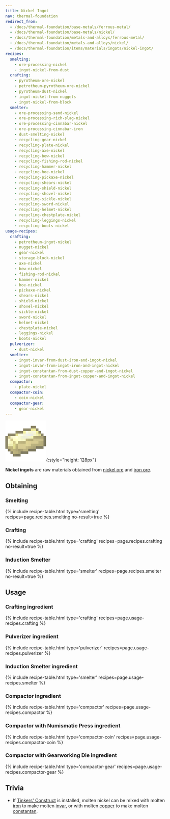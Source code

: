 ```yaml
---
title: Nickel Ingot
nav: thermal-foundation
redirect_from:
  - /docs/thermal-foundation/base-metals/ferrous-metal/
  - /docs/thermal-foundation/base-metals/nickel/
  - /docs/thermal-foundation/metals-and-alloys/ferrous-metal/
  - /docs/thermal-foundation/metals-and-alloys/nickel/
  - /docs/thermal-foundation/items/materials/ingots/nickel-ingot/
recipes:
  smelting:
    - ore-processing-nickel
    - ingot-nickel-from-dust
  crafting:
    - pyrotheum-ore-nickel
    - petrotheum-pyrotheum-ore-nickel
    - pyrotheum-dust-nickel
    - ingot-nickel-from-nuggets
    - ingot-nickel-from-block
  smelter:
    - ore-processing-sand-nickel
    - ore-processing-rich-slag-nickel
    - ore-processing-cinnabar-nickel
    - ore-processing-cinnabar-iron
    - dust-smelting-nickel
    - recycling-gear-nickel
    - recycling-plate-nickel
    - recycling-axe-nickel
    - recycling-bow-nickel
    - recycling-fishing-rod-nickel
    - recycling-hammer-nickel
    - recycling-hoe-nickel
    - recycling-pickaxe-nickel
    - recycling-shears-nickel
    - recycling-shield-nickel
    - recycling-shovel-nickel
    - recycling-sickle-nickel
    - recycling-sword-nickel
    - recycling-helmet-nickel
    - recycling-chestplate-nickel
    - recycling-leggings-nickel
    - recycling-boots-nickel
usage-recipes:
  crafting:
    - petrotheum-ingot-nickel
    - nugget-nickel
    - gear-nickel
    - storage-block-nickel
    - axe-nickel
    - bow-nickel
    - fishing-rod-nickel
    - hammer-nickel
    - hoe-nickel
    - pickaxe-nickel
    - shears-nickel
    - shield-nickel
    - shovel-nickel
    - sickle-nickel
    - sword-nickel
    - helmet-nickel
    - chestplate-nickel
    - leggings-nickel
    - boots-nickel
  pulverizer:
    - dust-nickel
  smelter:
    - ingot-invar-from-dust-iron-and-ingot-nickel
    - ingot-invar-from-ingot-iron-and-ingot-nickel
    - ingot-constantan-from-dust-copper-and-ingot-nickel
    - ingot-constantan-from-ingot-copper-and-ingot-nickel
  compactor:
    - plate-nickel
  compactor-coin:
    - coin-nickel
  compactor-gear:
    - gear-nickel
---
```


![Nickel ingot](/assets/images/thermal-foundation/ingot-nickel.png){:style="height: 128px"}


**Nickel ingots** are raw materials obtained from [nickel
ore](/docs/nickel-ore/) and [iron
ore](https://minecraft.gamepedia.com/Iron_Ore).


Obtaining
---------

### Smelting
{% include recipe-table.html type='smelting' recipes=page.recipes.smelting no-result=true %}

### Crafting
{% include recipe-table.html type='crafting' recipes=page.recipes.crafting no-result=true %}

### Induction Smelter
{% include recipe-table.html type='smelter' recipes=page.recipes.smelter no-result=true %}


Usage
-----

### Crafting ingredient
{% include recipe-table.html type='crafting' recipes=page.usage-recipes.crafting %}

### Pulverizer ingredient
{% include recipe-table.html type='pulverizer' recipes=page.usage-recipes.pulverizer %}

### Induction Smelter ingredient
{% include recipe-table.html type='smelter' recipes=page.usage-recipes.smelter %}

### Compactor ingredient
{% include recipe-table.html type='compactor' recipes=page.usage-recipes.compactor %}

### Compactor with Numismatic Press ingredient
{% include recipe-table.html type='compactor-coin' recipes=page.usage-recipes.compactor-coin %}

### Compactor with Gearworking Die ingredient
{% include recipe-table.html type='compactor-gear' recipes=page.usage-recipes.compactor-gear %}


Trivia
------

* If [Tinkers'
  Construct](https://minecraft.curseforge.com/projects/tinkers-construct) is
  installed, molten nickel can be mixed with molten
  [iron](https://minecraft.gamepedia.com/Iron_Ingot) to make molten
  [invar](/docs/invar-ingot/), or with molten [copper](/docs/copper-ingot/) to
  make molten [constantan](/docs/constantan-ingot/).
